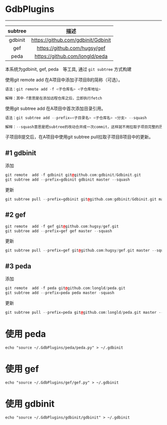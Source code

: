 # GdbPlugins
-------


| subtree | 描述　|
|:-------:|:-----:|
| gdbinit | https://github.com/gdbinit/Gdbinit |
| gef | https://github.com/hugsy/gef |
| peda | https://github.com/longld/peda |


本系统为gdbinit, gef, peda　等工具, 通过 `git subtree` 方式构建

使用git remote add 在A项目中添加子项目B的简称（可选）。

```cpp
语法：git remote add -f <子仓库名> <子仓库地址>

解释：其中-f意思是在添加远程仓库之后，立即执行fetch
```

使用git subtree add 在A项目中首次添加目录引用。

```cpp
语法：git subtree add --prefix=<子目录名> <子仓库名> <分支> --squash

解释：--squash意思是把subtree的改动合并成一次commit，这样就不用拉取子项目完整的历史记录。--prefix之后的=等号也可以用空格。
```

子项目B提交后，在A项目中使用git subtree pull拉取子项目B项目中的更新。


#1      gdbinit
-------

添加

```cpp
git remote  add -f gdbinit git@github.com:gdbinit/Gdbinit.git
git subtree add --prefix=gdbinit gdbinit master --squash
```

更新 
```cpp
git subtree pull --prefix=gdbinit git@github.com:gdbinit/Gdbinit.git master --squash
```

#2      gef
-------
```cpp
git remote  add -f gef git@github.com:hugsy/gef.git
git subtree add --prefix=gef gef master --squash
```

更新 
```cpp
git subtree pull --prefix=gef git@github.com:hugsy/gef.git master --squash
```

#3      peda
-------


添加　
```cpp
git remote  add -f peda git@github.com:longld/peda.git  
git subtree add --prefix=peda peda master -squash
```


更新 

```cpp
git subtree pull --prefix=peda git@github.com:longld/peda.git master --squash
```
# 使用 peda
```echo "source ~/.GdbPlugins/peda/peda.py" > ~/.gdbinit```

# 使用 gef
```echo "source ~/.GdbPlugins/gef/gef.py" > ~/.gdbinit```

# 使用 gdbinit  
```echo "source ~/.GdbPlugins/gdbinit/gdbinit" > ~/.gdbinit```
